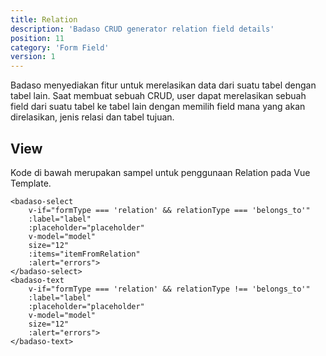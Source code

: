 ```yaml
---
title: Relation
description: 'Badaso CRUD generator relation field details'
position: 11
category: 'Form Field'
version: 1
---
```


Badaso menyediakan fitur untuk merelasikan data dari suatu tabel dengan tabel lain. Saat membuat sebuah CRUD, user dapat merelasikan sebuah field dari suatu tabel ke tabel lain dengan memilih field mana yang akan direlasikan, jenis relasi dan tabel tujuan.

## View

Kode di bawah merupakan sampel untuk penggunaan Relation pada Vue Template.

```vue
<badaso-select
    v-if="formType === 'relation' && relationType === 'belongs_to'"
    :label="label"
    :placeholder="placeholder"
    v-model="model"
    size="12"
    :items="itemFromRelation"
    :alert="errors">
</badaso-select>
<badaso-text
    v-if="formType === 'relation' && relationType !== 'belongs_to'"
    :label="label"
    :placeholder="placeholder"
    v-model="model"
    size="12"
    :alert="errors">
</badaso-text>
```
